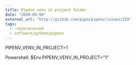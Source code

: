 ```yaml
---
title: Pipenv venv in project folder
date: "2020-09-06"
external_url: "http://github.com/pypa/pipenv/issues/259"
tags:
  - -sa/processed
  - software/python/pipenv
---
```


PIPENV\_VENV\_IN\_PROJECT=1

Powershell:
$Env:PIPENV\_VENV\_IN\_PROJECT="1"

